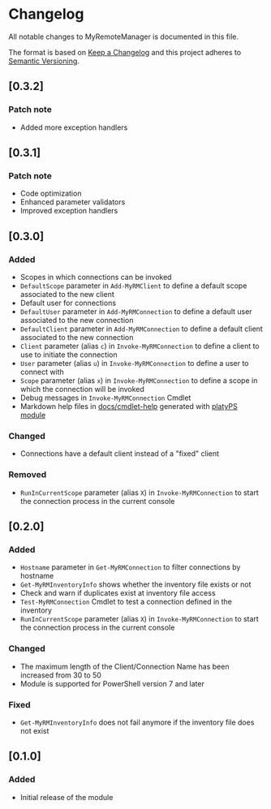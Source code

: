 # Changelog

All notable changes to MyRemoteManager is documented in this file.

The format is based on [Keep a Changelog](https://keepachangelog.com/en/1.0.0/)
and this project adheres to [Semantic Versioning](https://semver.org/spec/v2.0.0.html).

## [0.3.2]

### Patch note

- Added more exception handlers

## [0.3.1]

### Patch note

- Code optimization
- Enhanced parameter validators
- Improved exception handlers

## [0.3.0]

### Added

- Scopes in which connections can be invoked
- `DefaultScope` parameter in `Add-MyRMClient` to define a default scope associated to the new client
- Default user for connections
- `DefaultUser` parameter in `Add-MyRMConnection` to define a default user associated to the new connection
- `DefaultClient` parameter in `Add-MyRMConnection` to define a default client associated to the new connection
- `Client` parameter (alias `c`) in `Invoke-MyRMConnection` to define a client to use to initiate the connection
- `User` parameter (alias `u`) in `Invoke-MyRMConnection` to define a user to connect with
- `Scope` parameter (alias `x`) in `Invoke-MyRMConnection` to define a scope in which the connection will be invoked
- Debug messages in `Invoke-MyRMConnection` Cmdlet
- Markdown help files in [docs/cmdlet-help](docs/cmdlet-help) generated with [platyPS module](https://github.com/PowerShell/platyPS)

### Changed

- Connections have a default client instead of a "fixed" client

### Removed

- `RunInCurrentScope` parameter (alias `X`) in `Invoke-MyRMConnection` to start the connection process in the current console

## [0.2.0]

### Added

- `Hostname` parameter in `Get-MyRMConnection` to filter connections by hostname
- `Get-MyRMInventoryInfo` shows whether the inventory file exists or not
- Check and warn if duplicates exist at inventory file access
- `Test-MyRMConnection` Cmdlet to test a connection defined in the inventory
- `RunInCurrentScope` parameter (alias `X`) in `Invoke-MyRMConnection` to start the connection process in the current console

### Changed

- The maximum length of the Client/Connection Name has been increased from 30 to 50
- Module is supported for PowerShell version 7 and later

### Fixed

- `Get-MyRMInventoryInfo` does not fail anymore if the inventory file does not exist

## [0.1.0]

### Added

- Initial release of the module

